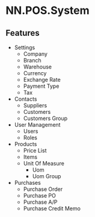 # NN.POS.System 

## Features

- Settings
  - Company
  - Branch
  - Warehouse
  - Currency
  - Exchange Rate
  - Payment Type
  - Tax
- Contacts
  - Suppliers
  - Customers
  - Customers Group
- User Management
  - Users
  - Roles
- Products
  - Price List
  - Items
  - Unit Of Measure
    - Uom
    - Uom Group
- Purchases
  - Purchase Order
  - Purchase PO
  - Purchase A/P
  - Purchase Credit Memo